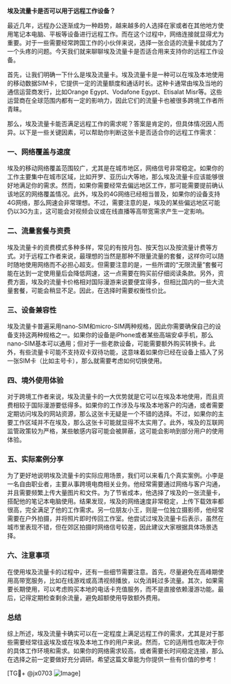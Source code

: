 **埃及流量卡是否可以用于远程工作设备？**

最近几年，远程办公逐渐成为一种趋势，越来越多的人选择在家或者在其他地方使用笔记本电脑、平板等设备进行远程工作。而在这个过程中，网络连接就显得尤为重要。对于一些需要经常跨国工作的小伙伴来说，选择一张合适的流量卡就成为了一个头疼的问题。今天我们就来聊聊埃及流量卡是否适合用来支持你的远程工作设备。

首先，让我们明确一下什么是埃及流量卡。埃及流量卡是一种可以在埃及本地使用的移动数据SIM卡，它提供一定的流量额度和通话时长。这种卡通常由埃及当地的通信运营商发行，比如Orange Egypt、Vodafone Egypt、Etisalat Misr等。这些运营商在全球范围内都有一定的影响力，因此它们的流量卡也被很多跨境工作者所青睐。

那么，埃及流量卡能否满足远程工作的需求呢？答案是肯定的，但具体情况因人而异。以下是一些关键因素，可以帮助你判断这张卡是否适合你的远程工作需求：

### 一、网络覆盖与速度

埃及的移动网络覆盖范围较广，尤其是在城市地区，网络信号非常稳定。如果你的工作主要集中在城市区域，比如开罗、亚历山大等地，那么埃及流量卡应该能够很好地满足你的需求。然而，如果你需要经常去偏远地区工作，那可能需要提前确认该地区的网络覆盖情况。此外，埃及的4G网络已经相当普及，如果你的设备支持4G网络，那么网速会非常理想。不过，需要注意的是，埃及的某些偏远地区可能仍以3G为主，这可能会对视频会议或在线直播等高带宽需求产生一定影响。

### 二、流量套餐与资费

埃及流量卡的资费模式多种多样，常见的有按月包、按天包以及按流量计费等方式。对于远程工作者来说，最理想的当然是那种不限量流量的套餐，这样你可以随时随地使用网络而不必担心超支。但需要注意的是，一些所谓的“无限流量”套餐可能在达到一定使用量后会降低网速，这一点需要在购买前仔细阅读条款。另外，资费方面，埃及的流量卡价格相对国际漫游来说要便宜得多，但相比国内的一些大流量套餐，可能会稍显不足。因此，在选择时需要权衡性价比。

### 三、设备兼容性

埃及流量卡普遍采用nano-SIM和micro-SIM两种规格，因此你需要确保自己的设备支持这两种规格之一。如果你的设备是iPhone或者某些高端安卓手机，那么nano-SIM基本可以通用；但对于一些老款设备，可能需要额外购买转换卡。此外，有些流量卡可能不支持双卡双待功能，这意味着如果你已经在设备上插入了另一张SIM卡（比如主号卡），那么就需要考虑如何切换使用。

### 四、境外使用体验

对于跨境工作者来说，埃及流量卡的一大优势就是它可以在埃及本地使用，而且资费相较于国际漫游要低得多。如果你的工作涉及与埃及本地客户的沟通，或者需要定期访问埃及的网站资源，那么这张卡无疑是一个不错的选择。不过，如果你的主要工作区域并不在埃及，那么这张卡可能就显得不太实用了。此外，埃及的互联网监管政策较为严格，某些敏感内容可能会被屏蔽，这可能会影响到部分用户的使用体验。

### 五、实际案例分享

为了更好地说明埃及流量卡的实际应用场景，我们可以来看几个真实案例。小李是一名自由职业者，主要从事跨境电商相关业务。他经常需要通过网络与客户沟通，并且需要频繁上传大量图片和文件。为了节省成本，他选择了埃及的一张流量卡，搭配他的笔记本电脑使用。结果发现，埃及的网络速度非常稳定，上传下载效率都很高，完全满足了他的工作需求。另一位朋友小王，则是一位独立摄影师，他经常需要在户外拍摄，并将照片即时传回工作室。他尝试过埃及流量卡后表示，虽然在城市里表现不错，但在郊区拍摄时网络信号较差，因此建议大家根据具体场景选择。

### 六、注意事项

在使用埃及流量卡的过程中，还有一些细节需要注意。首先，尽量避免在高峰期使用高带宽服务，比如在线游戏或高清视频播放，以免消耗过多流量。其次，如果需要长期使用，可以考虑购买本地的电话卡充值服务，而不是直接依赖漫游功能。最后，记得定期检查剩余流量，避免超额使用导致额外费用。

### 总结

综上所述，埃及流量卡确实可以在一定程度上满足远程工作的需求，尤其是对于那些需要经常往返埃及或在埃及本地工作的用户来说。然而，它的适用性也取决于你的具体工作环境和需求。如果你的网络需求较高，或者需要长时间稳定连接，那么在选择之前一定要做好充分调研。希望这篇文章能为你提供一些有价值的参考！

[TG💪+ @jx0703 ![Image](https://github.com/user-attachments/assets/dbca1d08-cadb-493c-b0ec-ad6f7a83f270)]